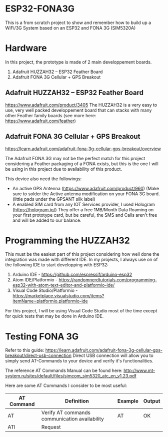 # ESP32-FONA3G
This is a from scratch project to show and remember how to build up a WiFi/3G System based on an ESP32 and FONA 3G (SIM5320A)

# Hardware
In this project, the prototype is made of 2 main developpement boards.
  1. Adafruit HUZZAH32 – ESP32 Feather Board
  2. Adafruit FONA 3G Cellular + GPS Breakout
  
## Adafruit HUZZAH32 – ESP32 Feather Board
https://www.adafruit.com/product/3405
The HUZZAH32 is a very easy to use, very well packed developpement board that can stacks with many other Feather family boards (see more here: https://www.adafruit.com/feather) 

## Adafruit FONA 3G Cellular + GPS Breakout
https://learn.adafruit.com/adafruit-fona-3g-cellular-gps-breakout/overview

The Adafruit FONA 3G may not be the perfect match for this project considering a Feather packaging of a FONA exists, but this is the one I will be using in this project due to availability of this product.

This device also need the followings:
  - An active GPS Antenna (https://www.adafruit.com/product/960) (Make sure to solder the Active antenna modification on your FONA 3G board. (little pads under the GPSANT silk label)
  - A enabled SIM card from any IOT Services provider, I used Hologram (https://hologram.io/) They offer a free 1MB/Month Data Roaming on your first prototype card, but be careful, the SMS and Calls aren't free and will be added to our balance.
  
# Programming the HUZZAH32
This must be the easiest part of this project considering how well done the integration was made with different IDE. In my projects, I always use on of the following IDE to start developping with ESP32:
  
  1. Arduino IDE - https://github.com/espressif/arduino-esp32
  2. Atom IDE/Platformio - https://randomnerdtutorials.com/programming-esp32-with-atom-text-editor-and-platformio-ide/
  3. Visual Code Studio/Platformio -https://marketplace.visualstudio.com/items?itemName=platformio.platformio-ide
  
For this project, I will be using Visual Code Studio most of the time except for quick tests that may be done in Arduino IDE.

# Testing FONA 3G
Refer to this guide: https://learn.adafruit.com/adafruit-fona-3g-cellular-gps-breakout/direct-usb-connection
Direct USB connection will allow you to simply send AT-Commands to your device and verify it's functionalities.

The reference AT Commands Manual can be found here: http://www.mt-system.ru/sites/default/files/simcom_sim5320_atc_en_v1.23.pdf

Here are some AT Commands I consider to be most useful:

| AT Command  | Definition | Example | Output |
| ------------- | ------------- | ------------- | ------------- |
| AT  | Verify AT commands communication availability | AT | OK |
| ATI  | Request   |  |  |


